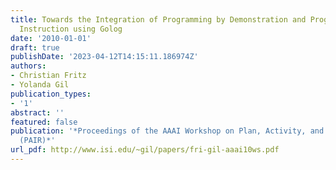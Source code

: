 ```yaml
---
title: Towards the Integration of Programming by Demonstration and Programming by
  Instruction using Golog
date: '2010-01-01'
draft: true
publishDate: '2023-04-12T14:15:11.186974Z'
authors:
- Christian Fritz
- Yolanda Gil
publication_types:
- '1'
abstract: ''
featured: false
publication: '*Proceedings of the AAAI Workshop on Plan, Activity, and Intent Recognition
  (PAIR)*'
url_pdf: http://www.isi.edu/~gil/papers/fri-gil-aaai10ws.pdf
---
```


